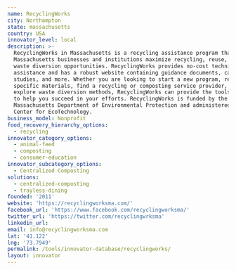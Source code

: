 ```yaml
---
name: RecyclingWorks
city: Northampton
state: massachusetts
country: USA
innovator_level: local
description: >-
  RecyclingWorks in Massachusetts is a recycling assistance program that helps
  Massachusetts businesses and institutions maximize recycling, reuse, and food
  waste diversion opportunities. RecyclingWorks provides no-cost technical
  assistance and has a robust website containing guidance documents, case
  studies, and more. Whether you are looking to start a new program, recycle
  specific materials, find a recycling or composting service provider, or
  explore waste diversion methods, RecyclingWorks can provide the tools you need
  to help you succeed in your efforts. RecyclingWorks is funded by the
  Massachusetts Department of Environmental Protection and administered by the
  Center for EcoTechnology.
business_model: Nonprofit
food_recovery_hierarchy_options:
  - recycling
innovator_category_options:
  - animal-feed
  - composting
  - consumer-education
innovator_subcategory_options:
  - Centralized Composting
solutions:
  - centralized-composting
  - trayless-dining
founded: '2011'
website: 'https://recyclingworksma.com/'
facebook_url: 'https://www.facebook.com/recyclingworksma/'
twitter_url: 'https://twitter.com/recyclingwrksma'
linkedin_url:
email: info@recyclingworksma.com
lat: '41.122'
lng: '73.7949'
permalink: /tools/innovator-database/recyclingworks/
layout: innovator
---
```


